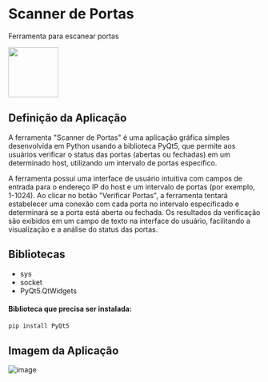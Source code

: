 # Scanner de Portas
Ferramenta para escanear portas 

<img src="https://cdn.jsdelivr.net/gh/devicons/devicon/icons/python/python-original.svg" width="100" heigth="100"  />  

## Definição da Aplicação
A ferramenta "Scanner de Portas" é uma aplicação gráfica simples desenvolvida em Python usando a biblioteca PyQt5, que permite aos usuários verificar o status das portas (abertas ou fechadas) em um determinado host, utilizando um intervalo de portas específico.

A ferramenta possui uma interface de usuário intuitiva com campos de entrada para o endereço IP do host e um intervalo de portas (por exemplo, 1-1024). Ao clicar no botão "Verificar Portas", a ferramenta tentará estabelecer uma conexão com cada porta no intervalo especificado e determinará se a porta está aberta ou fechada. Os resultados da verificação são exibidos em um campo de texto na interface do usuário, facilitando a visualização e a análise do status das portas.

## Bibliotecas
<ul>
    <li>sys</li>
    <li>socket</li>
    <li>PyQt5.QtWidgets</li>
</ul>

#### Biblioteca que precisa ser instalada:
```bash
pip install PyQt5
```
## Imagem da Aplicação
![image](https://user-images.githubusercontent.com/101942554/229964942-860580ac-960d-44ca-89df-0b488f6d4135.png)




